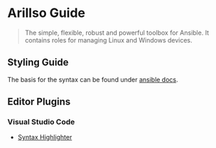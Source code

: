 # Arillso Guide

> The simple, flexible, robust and powerful toolbox for Ansible.
> It contains roles for managing Linux and Windows devices.

## Styling Guide

The basis for the syntax can be found under [ansible docs](https://docs.ansible.com/ansible/latest/reference_appendices/YAMLSyntax.html).

## Editor Plugins

### Visual Studio Code

- [Syntax Highlighter](https://marketplace.visualstudio.com/items?itemName=haaaad.ansible)

